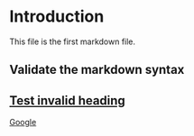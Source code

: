 # Introduction

This file is the first markdown file.

## Validate the markdown syntax

<a href="https://www.google.com" onclick="a"/>

<H2>Test invalid heading</H2>

[Google](www.google.com)